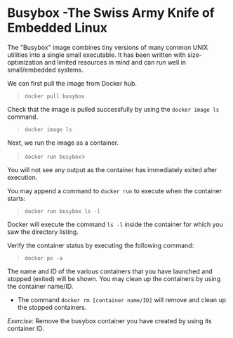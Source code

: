 #  Busybox -The Swiss Army Knife of Embedded Linux 

The "Busybox" image combines tiny versions of many common UNIX utilities into a single small executable.  It has been written with size-optimization and limited resources in mind and can run well in small/embedded systems. 

We can first pull the image from Docker hub.

> `docker pull busybox`

Check that the image is pulled successfully by using the `docker image ls` command.

> `docker image ls`

Next, we run the image as a container.

> `docker run busybox`>

You will not see any output as the container has immediately exited after execution. 

You may append a command to `docker run` to execute when the container starts:

> `docker run busybox ls -l`

Docker will execute the command `ls -l` inside the container for which you saw the directory listing.

Verify the container status by executing the following command:

> `docker ps -a`

The name and ID of the various containers that you have launched and stopped (exited) will be shown. You may clean up the containers by using the container name/ID. 
- The command `docker rm [container name/ID]` will remove and clean up the stopped containers.

*Exercise*: 
Remove the busybox container you have created by using its container ID.

<br/>
